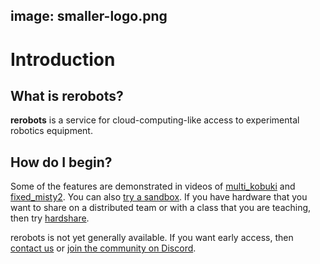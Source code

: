 image: smaller-logo.png
---

# Introduction

## What is rerobots?

**rerobots** is a service for cloud-computing-like access to experimental
robotics equipment.

## How do I begin?

Some of the features are demonstrated in videos of [multi_kobuki](https://vimeo.com/465989844) and [fixed_misty2](https://vimeo.com/440801712).
You can also [try a sandbox](https://rerobots.net/sandbox).
If you have hardware that you want to share on a distributed team or with a
class that you are teaching, then try [hardshare](https://hardshare.readthedocs.io/en/latest/).

rerobots is not yet generally available. If you want early access, then [contact
us](https://rerobots.net/contact) or [join the community on
Discord](https://discord.gg/ur3jTyw).
